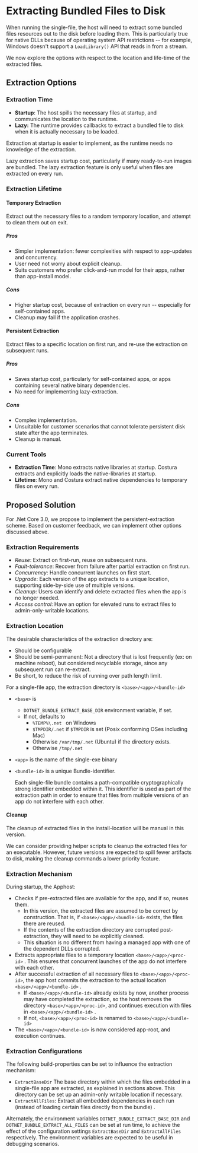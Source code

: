 # Extracting Bundled Files to Disk

When running the single-file, the host will need to extract some bundled files resources out to the disk before loading them. This is particularly true for native DLLs because of operating system API restrictions -- for example, Windows doesn't support a `LoadLibrary()` API that reads in from a stream. 

We now explore the options with respect to the location and life-time of the extracted files.

## Extraction Options

### Extraction Time

* **Startup**: The host spills the necessary files at startup, and communicates the location to the runtime.
* **Lazy:** The runtime provides callbacks to extract a bundled file to disk when it is actually necessary to be loaded. 

Extraction at startup is easier to implement, as the runtime needs no knowledge of the extraction. 

Lazy extraction saves startup cost, particularly if many ready-to-run images are bundled. The lazy extraction feature is only useful when files are extracted on every run.

### Extraction Lifetime

#### Temporary Extraction

Extract out the necessary files to a random temporary location, and attempt to clean them out on exit. 

##### Pros

* Simpler implementation: fewer complexities with respect to app-updates and concurrency.
* User need not worry about explicit cleanup.
* Suits customers who prefer click-and-run model for their apps, rather than app-install model. 

##### Cons

* Higher startup cost, because of extraction on every run -- especially for self-contained apps.
* Cleanup may fail if the application crashes.

#### Persistent Extraction

Extract files to a specific location on first run, and re-use the extraction on subsequent runs.

##### Pros

- Saves startup cost, particularly for self-contained apps, or apps containing several native binary dependencies.
- No need for implementing lazy-extraction.

##### Cons

- Complex implementation.
- Unsuitable for customer scenarios that cannot tolerate persistent disk state after the app terminates.
- Cleanup is manual.

### Current Tools

* **Extraction Time**: Mono extracts native libraries at startup. Costura extracts and explicitly loads the native-libraries at startup.
* **Lifetime**:  Mono and Costura extract native dependencies to temporary files on every run.

## Proposed Solution

For .Net Core 3.0, we propose to implement the persistent-extraction scheme. Based on customer feedback, we can implement other options discussed above.

### Extraction Requirements

- *Reuse*: Extract on first-run, reuse on subsequent runs.
- *Fault-tolerance*: Recover from failure after partial extraction on first run.
- *Concurrency*: Handle concurrent launches on first start.
- *Upgrade*: Each version of the app extracts to a unique location, supporting side-by-side use of multiple versions.
- *Cleanup*: Users can identify and delete extracted files when the app is no longer needed.
- *Access control*: Have an option for elevated runs to extract files to admin-only-writable locations.

### Extraction Location

The desirable characteristics of the extraction directory are:

- Should be configurable
- Should be semi-permanent: Not a directory that is lost frequently (ex: on machine reboot), but considered recyclable storage, since any subsequent run can re-extract.
- Be short, to reduce the risk of running over path length limit.

For a single-file app, the extraction directory is `<base>/<app>/<bundle-id>`

* `<base>` is 

  * `DOTNET_BUNDLE_EXTRACT_BASE_DIR` environment variable, if set.
  * If not, defaults to 
    * `%TEMP%\.net ` on Windows
    * `$TMPDIR/.net` if `$TMPDIR` is set (Posix conforming OSes including Mac)
    * Otherwise `/var/tmp/.net` (Ubuntu)  if the directory exists.
    * Otherwise  `/tmp/.net` 

* `<app>` is the name of the single-exe binary

* `<bundle-id>` is a unique Bundle-identifier. 

  Each single-file bundle contains a path-compatible cryptographically strong identifier embedded within it. This identifier is used as part of the extraction path in order to ensure that files from multiple versions of an app do not interfere with each other.

#### Cleanup

The cleanup of extracted files in the install-location will be manual in this version. 

We can consider providing helper scripts to cleanup the extracted files for an executable. However, future versions are expected to spill fewer artifacts to disk, making the cleanup commands a lower priority feature.

### Extraction Mechanism

During startup, the Apphost:

- Checks if pre-extracted files are available for the app, and if so, reuses them.
  - In this version, the extracted files are assumed to be correct by construction. That is, if  `<base>/<app>/<bundle-id>`  exists, the files there are reused.
  - If the contents of the extraction directory are corrupted post-extraction, they will need to be explicitly cleaned.
  - This situation is no different from having a managed app with one of the dependent DLLs corrupted.
- Extracts appropriate files to a temporary location `<base>/<app>/<proc-id>` . This ensures that concurrent launches of the app do not interfere with each other.
- After successful extraction of all necessary files to `<base>/<app>/<proc-id>`, the app host commits the extraction to the actual location `<base>/<app>/<bundle-id>` .
  - If `<base>/<app>/<bundle-id>` already exists by now, another process may have completed the extraction, so the host removes the directory `<base>/<app>/<proc-id>`, and continues execution with files in `<base>/<app>/<bundle-id>` .
  - If not,  `<base>/<app>/<proc-id>` is renamed to `<base>/<app>/<bundle-id>` 
- The `<base>/<app>/<bundle-id>` is now considered app-root, and execution continues.

### Extraction Configurations

The following build-properties can be set to influence the extraction mechanism:

* `ExtractBaseDir` The base directory within which the files embedded in a single-file app are extracted, as explained in sections above. This directory can be set up an admin-only writable location if necessary.
* `ExtractAllFiles`:  Extract all embedded dependencies in each run (instead of loading certain files directly from the bundle) .

Alternately, the environment variables `DOTNET_BUNDLE_EXTRACT_BASE_DIR`  and `DOTNET_BUNDLE_EXTRACT_ALL_FILES` can be set at run time, to achieve the effect of the configuration settings `ExtractBaseDir` and `ExtractAllFiles` respectively.  The environment variables are expected to be useful in debugging scenarios.
